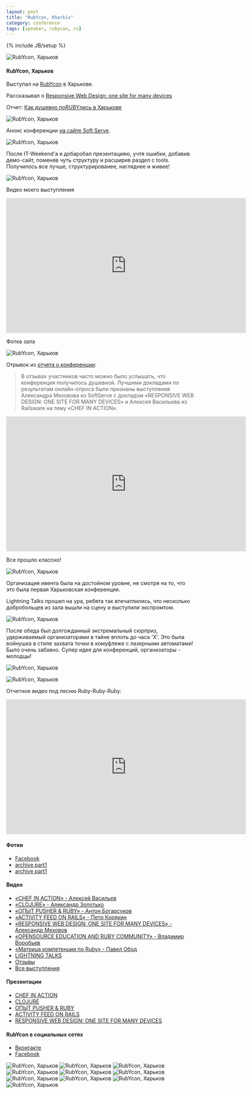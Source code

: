 ```yaml
---
layout: post
title: "RubYcon, Kharkiv"
category: conference
tags: [speaker, rubycon, ru]
---
```

{% include JB/setup %}




![RubYcon, Харьков](/images/conference/rubycon-01.png "RubYcon, Харьков")

#### RubYcon, Харьков

Выступал на [RubYcon](http://rubycon.in.ua) в Харькове.

Рассказывал о [Responsive Web Design: one site for many devices](http://rwd.pp.ua)

Отчет: [Как душевно поRUBYлись в Харькове](http://dou.ua/lenta/events/kak-dushevno-porubylis-v-harkove)

<!-- -**-END-**- -->

![RubYcon, Харьков](/images/conference/rubycon-20.jpg "RubYcon, Харьков")

Анонс конференции [на сайте Soft Serve](http://softserve.ua/press-center/events/rubycon-2012).

![RubYcon, Харьков](/images/conference/rubycon-03.jpg "RubYcon, Харьков")

После IT-Weekend'a я добаробал презентацияю, учтя ошибки, добавив демо-сайт, поменяв чуть структуру и расширив раздел с tools. Получилось все лучше, структурированее, нагляднее и живее!

![RubYcon, Харьков](/images/conference/rubycon-04.jpg "RubYcon, Харьков")

Видео моего выступления

<iframe width="640" height="360" src="http://youtu.be/joCUjjfrKmU" frameborder="0" allowfullscreen></iframe>

Фотка зала

![RubYcon, Харьков](/images/conference/rubycon-02.jpg "RubYcon, Харьков")

Отрывок из [отчета о конференции](http://dou.ua/lenta/events/kak-dushevno-porubylis-v-harkove):

> В отзывах участников часто можно было услышать, что конференция получилось душевной. 
> Лучшими докладами по результатам онлайн-опроса были признаны выступления Александра Меховова из SoftServe с докладом «RESPONSIVE WEB DESIGN: ONE SITE FOR MANY DEVICES» 
> и Алексея Васильева из Railsware на тему «CHEF IN ACTION».

<iframe width="640" height="360" src="http://youtu.be/B1Cz4A5jh2M" frameborder="0" allowfullscreen></iframe>

Все прошло классно! 

![RubYcon, Харьков](/images/conference/rubycon-05.jpg "RubYcon, Харьков")

Организация ивента была на достойном уровне, не смотря на то, что это была первая Харьковская конференция. 

Lightning Talks прошел на ура, ребята так впечатлились, что несколько добробольцев из зала вышли на сцену и выступили экспромтом. 

![RubYcon, Харьков](/images/conference/rubycon-11.jpg "RubYcon, Харьков")

После обеда был долгожданный экстремальный сюрприз, удерживаемый организаторами в тайне вплоть до часа 'Х'. Это была войнушка в стиле захвата точки в комуфляже с лазерными автоматами! Было очень забавно. Супер идея для конференций, организаторы - молодцы!

![RubYcon, Харьков](/images/conference/rubycon-06.jpg "RubYcon, Харьков")

![RubYcon, Харьков](/images/conference/rubycon-07.jpg "RubYcon, Харьков")

Отчетное видео под песню Ruby-Ruby-Ruby:

<iframe width="640" height="360" src="http://youtu.be/pHJFX0hhrHs" frameborder="0" allowfullscreen></iframe>




#### Фотки 
* [Facebook](http://www.facebook.com/media/set/?set=a.10200130161001767.2199576.1382916266&type=1)
* [archive part1](http://www.ex.ua/view_storage/168510341484)
* [archive part1](http://www.ex.ua/view_storage/900795762140)

#### Видео 
* [«CHEF IN ACTION» - Алексей Васильев](http://youtu.be/VxdAlfohffw)
* [«CLOJURE» - Александр Золотько](http://youtu.be/ENgETP7TRkU)
* [«ОПЫТ PUSHER & RUBY» - Антон Богарсуков](http://youtu.be/qPwaPqo5JAA)
* [«ACTIVITY FEED ON RAILS» - Петр Корякин](http://youtu.be/oguLjTvPwlA)
* [«RESPONSIVE WEB DESIGN: ONE SITE FOR MANY DEVICES» - Александр Меховов](http://youtu.be/joCUjjfrKmU)
* [«OPENSOURCE EDUCATION AND RUBY COMMUNITY» - Владимир Воробьев](http://youtu.be/xISjcuL7Bac)
* [«Матрица компетенции по Ruby» - Павел Обод](http://youtu.be/EtvRLzEMECU)
* [LIGHTNING TALKS](http://youtu.be/sh-p0Adx4fI)
* [Отзывы](http://youtu.be/B1Cz4A5jh2M)
* [Все выступления](http://www.youtube.com/user/AzaLess/videos?view=0)

#### Презентации 
* [CHEF IN ACTION](http://rubycon.in.ua/ppts/chief_in_action.zip)
* [CLOJURE](http://rubycon.in.ua/ppts/zolotko_clojure.pdf)
* [ОПЫТ PUSHER & RUBY](http://rubycon.in.ua/ppts/pusher_bogarsukov.pdf)
* [ACTIVITY FEED ON RAILS](http://rubycon.in.ua/ppts/koryakin_activitiy_feed.pdf)
* [RESPONSIVE WEB DESIGN: ONE SITE FOR MANY DEVICES](http://rwd.pp.ua/slide1)

#### RubYcon в социальных сетях 
* [Вконтакте](http://vk.com/rubycon.kharkiv)
* [Facebook](https://www.facebook.com/events/299794680125472/?fref=ts)


![RubYcon, Харьков](/images/conference/rubycon-08.jpg "RubYcon, Харьков")
![RubYcon, Харьков](/images/conference/rubycon-09.jpg "RubYcon, Харьков")
![RubYcon, Харьков](/images/conference/rubycon-10.jpg "RubYcon, Харьков")
![RubYcon, Харьков](/images/conference/rubycon-12.jpg "RubYcon, Харьков")
![RubYcon, Харьков](/images/conference/rubycon-13.jpg "RubYcon, Харьков")
![RubYcon, Харьков](/images/conference/rubycon-14.jpg "RubYcon, Харьков")
![RubYcon, Харьков](/images/conference/rubycon-16.jpg "RubYcon, Харьков")
![RubYcon, Харьков](/images/conference/rubycon-17.jpg "RubYcon, Харьков")
![RubYcon, Харьков](/images/conference/rubycon-18.jpg "RubYcon, Харьков")
![RubYcon, Харьков](/images/conference/rubycon-19.jpg "RubYcon, Харьков")
